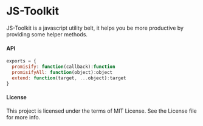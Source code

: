 JS-Toolkit
===========
JS-Toolkit is a javascript utility belt, it helps you be more productive by providing some helper methods.

#### API
```js
exports = {
  promisify: function(callback):function
  promisifyAll: function(object):object
  extend: function(target, ...object):target
}
```

#### License
This project is licensed under the terms of MIT License. See the License file for more info.
